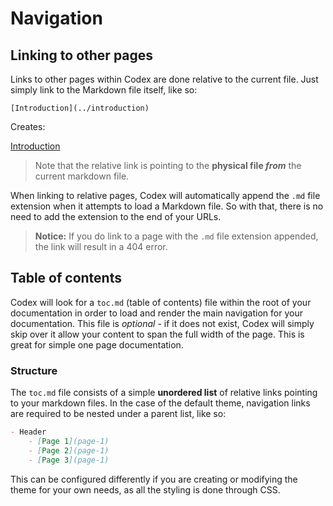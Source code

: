 # Navigation

## Linking to other pages
Links to other pages within Codex are done relative to the current file. Just simply link to the Markdown file itself, like so:

```
[Introduction](../introduction)
```

Creates:

[Introduction](../introduction)

> Note that the relative link is pointing to the **physical file _from_** the current markdown file.

When linking to relative pages, Codex will automatically append the `.md` file extension when it attempts to load a Markdown file. So with that, there is no need to add the extension to the end of your URLs.

> **Notice:** If you do link to a page with the `.md` file extension appended, the link will result in a 404 error.

## Table of contents
Codex will look for a `toc.md` (table of contents) file within the root of your documentation in order to load and render the main navigation for your documentation. This file is *optional* - if it does not exist, Codex will simply skip over it allow your content to span the full width of the page. This is great for simple one page documentation.

### Structure
The `toc.md` file consists of a simple **unordered list** of relative links pointing to your markdown files. In the case of the default theme, navigation links are required to be nested under a parent list, like so:

```markdown
- Header
	- [Page 1](page-1)
	- [Page 2](page-1)
	- [Page 3](page-1)
```

This can be configured differently if you are creating or modifying the theme for your own needs, as all the styling is done through CSS.
